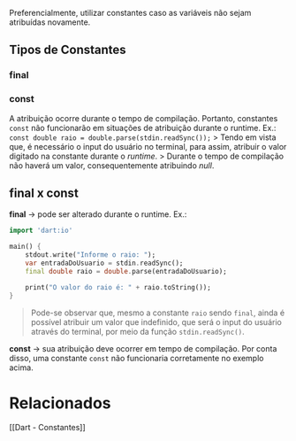 Preferencialmente, utilizar constantes caso as variáveis não sejam atribuídas novamente.

## Tipos de Constantes
### final


### const
A atribuição ocorre durante o tempo de compilação.
Portanto, constantes `const` não funcionarão em situações de atribuição durante o runtime.
	Ex.: `const double raio = double.parse(stdin.readSync());`
	> Tendo em vista que, é necessário o input do usuário no terminal, para assim, atribuir o valor digitado na constante durante o _runtime_.
	> Durante o tempo de compilação não haverá um valor, consequentemente atribuindo _null_.

## final x const
__final__ -> pode ser alterado durante o runtime.
Ex.:
```dart
import 'dart:io'

main() {
	stdout.write("Informe o raio: ");
	var entradaDoUsuario = stdin.readSync();
	final double raio = double.parse(entradaDoUsuario);

	print("O valor do raio é: " + raio.toString());
}
```
> Pode-se observar que, mesmo a constante `raio` sendo `final`, ainda é possível atribuir um valor que indefinido, que será o input do usuário através do terminal, por meio da função `stdin.readSync()`.

__const__ -> sua atribuição deve ocorrer em tempo de compilação. Por conta disso, uma constante `const` não funcionaria corretamente no exemplo acima.














# Relacionados
[[Dart - Constantes]]





































